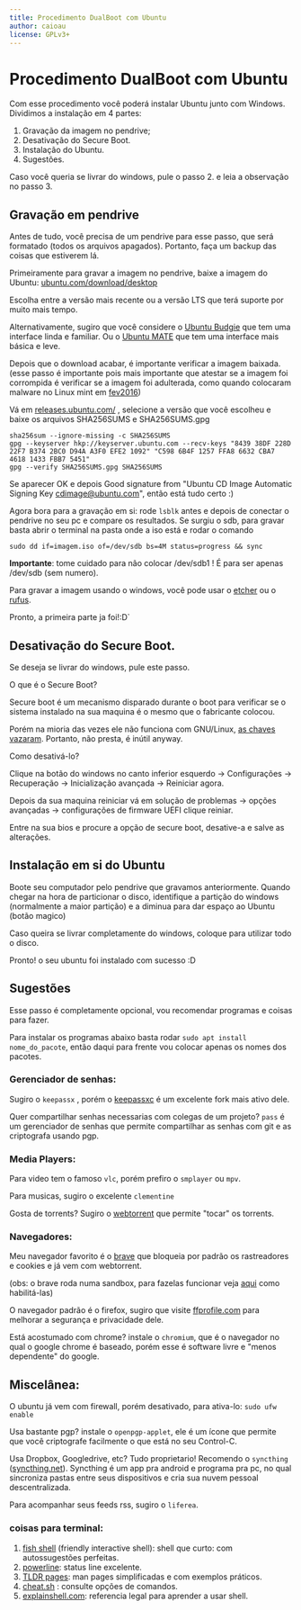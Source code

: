 ```yaml
---
title: Procedimento DualBoot com Ubuntu
author: caioau
license: GPLv3+
---
```


# Procedimento DualBoot com Ubuntu

Com esse procedimento você poderá instalar Ubuntu junto com Windows. Dividimos a instalação em 4 partes:

1. Gravação da imagem no pendrive;
2. Desativação do Secure Boot.
3. Instalação do Ubuntu.
4. Sugestões.

Caso você queria se livrar do windows, pule o passo 2. e leia a observação no passo 3.

## Gravação em pendrive

Antes de tudo, você precisa de um pendrive para esse passo, que será formatado (todos os arquivos apagados). Portanto, faça um backup das coisas que estiverem lá.

Primeiramente para gravar a imagem no pendrive, baixe a imagem do Ubuntu: [ubuntu.com/download/desktop](https://www.ubuntu.com/download/desktop)

Escolha entre a versão mais recente ou a versão LTS que terá suporte por muito mais tempo.

Alternativamente, sugiro que você considere o [Ubuntu Budgie](https://ubuntubudgie.org) que tem uma interface linda e familiar. Ou o [Ubuntu MATE](https://ubuntu-mate.org/) que tem uma interface mais básica e leve.

Depois que o download acabar, é importante verificar a imagem baixada. 
(esse passo é importante pois mais importante que atestar se a imagem foi corrompida é verificar se a imagem foi adulterada, como quando colocaram malware no Linux mint em [fev2016](https://blog.linuxmint.com/?p=2994)) 

Vá em [releases.ubuntu.com/](http://releases.ubuntu.com/) , selecione a versão que você escolheu e baixe os arquivos SHA256SUMS e SHA256SUMS.gpg

```
sha256sum --ignore-missing -c SHA256SUMS
gpg --keyserver hkp://keyserver.ubuntu.com --recv-keys "8439 38DF 228D 22F7 B374 2BC0 D94A A3F0 EFE2 1092" "C598 6B4F 1257 FFA8 6632 CBA7 4618 1433 FBB7 5451"
gpg --verify SHA256SUMS.gpg SHA256SUMS

```
Se aparecer OK e depois Good signature from "Ubuntu CD Image Automatic Signing Key <cdimage@ubuntu.com>", então está tudo certo :)

Agora bora para a gravação em si: rode `lsblk` antes e depois de conectar o pendrive no seu pc e compare os resultados. Se surgiu o sdb, para gravar basta abrir o terminal na pasta onde a iso está e rodar o comando 

```
sudo dd if=imagem.iso of=/dev/sdb bs=4M status=progress && sync
```

**Importante**: tome cuidado para não colocar /dev/sdb1 ! É para ser apenas /dev/sdb (sem numero).

Para gravar a imagem usando o windows, você pode usar o [etcher](https://etcher.io/) ou o [rufus](https://rufus.akeo.ie/).

Pronto, a primeira parte ja foi!:D`

## Desativação do Secure Boot.

Se deseja se livrar do windows, pule este passo.

O que é o Secure Boot?

Secure boot é um mecanismo disparado durante o boot para verificar se o sistema instalado na sua maquina é o mesmo que o fabricante colocou.

Porém na mioria das vezes ele não funciona com GNU/Linux, [as chaves vazaram](http://www.zdnet.com/article/microsoft-secure-boot-key-debacle-causes-security-panic/). Portanto, não presta, é inútil anyway. 

Como desativá-lo? 

Clique na botão do windows no canto inferior esquerdo → Configurações → Recuperação → Inicialização avançada → Reiniciar agora.

Depois da sua maquina reiniciar vá em solução de problemas → opções avançadas → configurações de firmware UEFI clique reiniar.

Entre na sua bios e procure a opção de secure boot, desative-a e salve as alterações.

## Instalação em si do Ubuntu

Boote seu computador pelo pendrive que gravamos anteriormente. Quando chegar na hora de particionar o disco, identifique a partição do windows (normalmente a maior partição) e a diminua para dar espaço ao Ubuntu (botão magico)

Caso queira se livrar completamente do windows, coloque para utilizar todo o disco.

Pronto! o seu ubuntu foi instalado com sucesso :D

## Sugestões

Esse passo é completamente opcional, vou recomendar programas e coisas para fazer.

Para instalar os programas abaixo basta rodar `sudo apt install nome_do_pacote`, então daqui para frente vou colocar apenas os nomes dos pacotes.

### Gerenciador de senhas: 

Sugiro o `keepassx` , porém o [keepassxc](https://keepassxc.org/) é um excelente fork mais ativo dele.

Quer compartilhar senhas necessarias com colegas de um projeto? `pass` é um gerenciador de senhas que permite compartilhar as senhas com git e as criptografa usando pgp.

### Media Players:

Para video tem o famoso `vlc`, porém prefiro o `smplayer` ou `mpv`.

Para musicas, sugiro o excelente `clementine`

Gosta de torrents? Sugiro o [webtorrent](https://webtorrent.io/) que permite "tocar" os torrents.

### Navegadores:

Meu navegador favorito é o [brave](https://brave.com/) que bloqueia por padrão os rastreadores e cookies e já vem com webtorrent.

(obs: o brave roda numa sandbox, para fazelas funcionar veja [aqui](https://superuser.com/questions/1094597/enable-user-namespaces-in-debian-kernel#1122977) como habilitá-las) 

O navegador padrão é o firefox, sugiro que visite [ffprofile.com](https://ffprofile.com/)  para melhorar a segurança e privacidade dele.

Está acostumado com chrome? instale o `chromium`, que é o navegador no qual o google chrome é baseado, porém esse é software livre e "menos dependente" do google.

## Miscelânea:

O ubuntu já vem com firewall, porém desativado, para ativa-lo: `sudo ufw enable`

Usa bastante pgp? instale o `openpgp-applet`, ele é um ícone que permite que você criptografe facilmente o que está no seu Control-C.

Usa Dropbox, Googledrive, etc? Tudo proprietario! Recomendo o `syncthing` ([syncthing.net](https://syncthing.net/)). Syncthing é um app pra android e programa pra pc, no qual sincroniza pastas entre seus dispositivos e cria sua nuvem pessoal descentralizada.

Para acompanhar seus feeds rss, sugiro o `liferea`.

### coisas para terminal: 

1. [fish shell](https://fishshell.com/) (friendly interactive shell): shell que curto: com autossugestões perfeitas.
2. [powerline](https://powerline.readthedocs.io/en/latest/): status line excelente.
3. [TLDR pages](http://tldr.sh/): man pages simplificadas e com exemplos práticos. 
4. [cheat.sh](http://cheat.sh/) : consulte opções de comandos.
5. [explainshell.com](https://explainshell.com/): referencia legal para aprender a usar shell.

